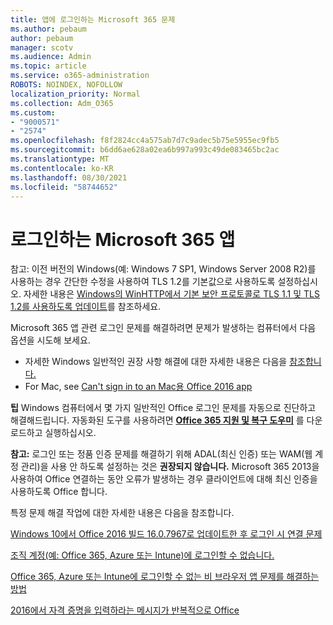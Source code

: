 ```yaml
---
title: 앱에 로그인하는 Microsoft 365 문제
ms.author: pebaum
author: pebaum
manager: scotv
ms.audience: Admin
ms.topic: article
ms.service: o365-administration
ROBOTS: NOINDEX, NOFOLLOW
localization_priority: Normal
ms.collection: Adm_O365
ms.custom:
- "9000571"
- "2574"
ms.openlocfilehash: f8f2824cc4a575ab7d7c9adec5b75e5955ec9fb5
ms.sourcegitcommit: b6dd6ae628a02ea6b997a993c49de083465bc2ac
ms.translationtype: MT
ms.contentlocale: ko-KR
ms.lasthandoff: 08/30/2021
ms.locfileid: "58744652"
---
```

# <a name="issues-signing-into-microsoft-365-apps"></a>로그인하는 Microsoft 365 앱

참고: 이전 버전의 Windows(예: Windows 7 SP1, Windows Server 2008 R2)를 사용하는 경우 간단한 [](https://download.microsoft.com/download/0/6/5/0658B1A7-6D2E-474F-BC2C-D69E5B9E9A68/MicrosoftEasyFix51044.msi) 수정을 사용하여 TLS 1.2를 기본값으로 사용하도록 설정하십시오. 자세한 내용은 [Windows의 WinHTTP에서 기본 보안 프로토콜로 TLS 1.1 및 TLS 1.2를 사용하도록 업데이트](https://support.microsoft.com/topic/update-to-enable-tls-1-1-and-tls-1-2-as-default-secure-protocols-in-winhttp-in-windows-c4bd73d2-31d7-761e-0178-11268bb10392)를 참조하세요.

Microsoft 365 앱 관련 로그인 문제를 해결하려면 문제가 발생하는 컴퓨터에서 다음 옵션을 시도해 보세요.  

- 자세한 Windows 일반적인 권장 사항 해결에 대한 자세한 내용은 다음을 [참조합니다.](https://docs.microsoft.com/office365/troubleshoot/administration/disabling-adal-wam-not-recommended#recommendations-on-resolving-common-sign-in-issues)
- For Mac, see [Can't sign in to an Mac용 Office 2016 app](https://docs.microsoft.com/office365/troubleshoot/authentication/sign-in-to-office-2016-for-mac-fail)

**팁** Windows 컴퓨터에서 몇 가지 일반적인 Office 로그인 문제를 자동으로 진단하고 해결해드립니다. 자동화된 도구를 사용하려면 **[Office 365 지원 및 복구 도우미](https://aka.ms/SaRA-OfficeSignInScenario)** 를 다운로드하고 실행하십시오.

**참고:** 로그인 또는 정품 인증 문제를 해결하기 위해 ADAL(최신 인증) 또는 WAM(웹 계정 관리)을 사용 안 하도록 설정하는 것은 **권장되지 않습니다.** Microsoft 365 2013을 사용하여 Office 연결하는 동안 오류가 발생하는 경우 클라이언트에 [](https://docs.microsoft.com/microsoft-365/admin/security-and-compliance/enable-modern-authentication) 대해 최신 인증을 사용하도록 Office 합니다.

특정 문제 해결 작업에 대한 자세한 내용은 다음을 참조합니다.

[Windows 10에서 Office 2016 빌드 16.0.7967로 업데이트한 후 로그인 시 연결 문제](https://docs.microsoft.com/office365/troubleshoot/administration/connection-issue-when-sign-in-office-2016)  

[조직 계정(예: Office 365, Azure 또는 Intune)에 로그인할 수 없습니다.](https://docs.microsoft.com/office365/troubleshoot/authentication/sign-in-to-office-365-azure-intune)

[Office 365, Azure 또는 Intune에 로그인할 수 없는 비 브라우저 앱 문제를 해결하는 방법](https://support.office.com/article/how-to-troubleshoot-non-browser-apps-that-can-t-sign-in-to-office-365-azure-or-intune-3ba1b268-66f6-462c-b0e5-070f5c2603c1?ui=en-US&rs=en-US&ad=US)

[2016에서 자격 증명을 입력하라는 메시지가 반복적으로 Office](https://docs.microsoft.com/office365/troubleshoot/authentication/access-denied-when-connect-to-office-365)